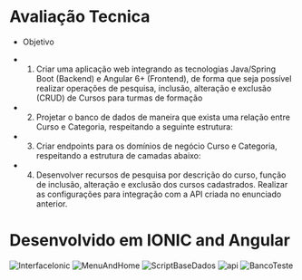 # Avaliação Tecnica
   * Objetivo
   * 1. Criar uma aplicação web integrando as tecnologias Java/Spring Boot (Backend) e Angular 6+ (Frontend), de forma que seja possível realizar operações de pesquisa, inclusão, alteração e exclusão (CRUD) de Cursos para turmas de formação
    
   * 2. Projetar o banco de dados de maneira que exista uma relação entre Curso e Categoria, respeitando a seguinte estrutura:

   * 3. Criar endpoints para os domínios de negócio Curso e Categoria, respeitando a estrutura de camadas abaixo:

   * 4. Desenvolver recursos de pesquisa por descrição do curso, função de inclusão, alteração e exclusão dos cursos cadastrados. Realizar as configurações para         integração com a API criada no enunciado anterior.
  
# Desenvolvido em IONIC and Angular  
![InterfaceIonic](https://user-images.githubusercontent.com/54179303/209596486-f36f0f28-4535-4f8a-bcbf-00e15fa19850.png)
![MenuAndHome](https://user-images.githubusercontent.com/54179303/209596937-e5348d61-7bb8-44e6-a052-295ac0d1fa62.png)
![ScriptBaseDados](https://user-images.githubusercontent.com/54179303/209599651-37155561-b327-4769-b2d4-d8ae97dab9ec.png)
![api](https://user-images.githubusercontent.com/54179303/209600795-50044f9b-a1a4-4188-9d99-fc146ed88cf4.png)
![BancoTeste](https://user-images.githubusercontent.com/54179303/209600899-5a0fbae3-da24-45bf-a980-4a3e34453b69.png)
